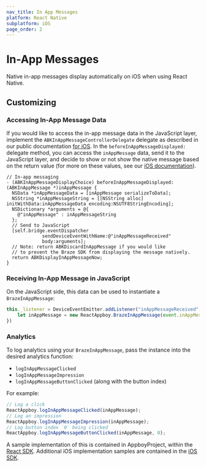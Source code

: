 ```yaml
---
nav_title: In App Messages
platform: React Native
subplatform: iOS
page_order: 2
---
```

# In-App Messages

Native in-app messages display automatically on iOS when using React Native.

## Customizing

### Accessing In-App Message Data
If you would like to access the in-app message data in the JavaScript layer, implement the `ABKInAppMessageControllerDelegate` delegate as described in our public documentation [for iOS][1]. In the `beforeInAppMessageDisplayed:` delegate method, you can access the `inAppMessage` data, send it to the JavaScript layer, and decide to show or not show the native message based on the return value (for more on these values, see our [iOS documentation][2]).

```objc
// In-app messaging
- (ABKInAppMessageDisplayChoice) beforeInAppMessageDisplayed:(ABKInAppMessage *)inAppMessage {
  NSData *inAppMessageData = [inAppMessage serializeToData];
  NSString *inAppMessageString = [[NSString alloc] initWithData:inAppMessageData encoding:NSUTF8StringEncoding];
  NSDictionary *arguments = @{
    @"inAppMessage" : inAppMessageString
  };
  // Send to JavaScript
  [self.bridge.eventDispatcher
             sendDeviceEventWithName:@"inAppMessageReceived"
             body:arguments];
  // Note: return ABKDiscardInAppMessage if you would like
  // to prevent the Braze SDK from displaying the message natively.
  return ABKDisplayInAppMessageNow;
}
```

### Receiving In-App Message in JavaScript

On the JavaScript side, this data can be used to instantiate a `BrazeInAppMessage`:
```js
this._listener = DeviceEventEmitter.addListener("inAppMessageReceived", function(event) {
    let inAppMessage = new ReactAppboy.BrazeInAppMessage(event.inAppMessage)
})
```

### Analytics

To log analytics using your `BrazeInAppMessage`, pass the instance into the desired analytics function:
- `logInAppMessageClicked`
- `logInAppMessageImpression`
- `logInAppMessageButtonClicked` (along with the button index)

For example:
```js
// Log a click
ReactAppboy.logInAppMessageClicked(inAppMessage);
// Log an impression
ReactAppboy.logInAppMessageImpression(inAppMessage);
// Log button index `0` being clicked
ReactAppboy.logInAppMessageButtonClicked(inAppMessage, 0);

```

A sample implementation of this is contained in AppboyProject, within the [React SDK][3]. Additional iOS implementation samples are contained in the [iOS SDK][4].

[1]: {{site.baseurl}}/developer_guide/platform_integration_guides/ios/in-app_messaging/customization/#core-in-app-message-controller-delegate
[2]: {{site.baseurl}}/developer_guide/platform_integration_guides/ios/in-app_messaging/customization/#custom-handling-in-app-message-display
[3]: https://github.com/Appboy/appboy-react-sdk
[4]: https://github.com/Appboy/appboy-ios-sdk
